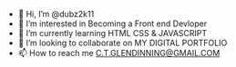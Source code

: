- 👋 Hi, I’m @dubz2k11
- 👀 I’m interested in Becoming a Front end Devloper 
- 🌱 I’m currently learning HTML CSS & JAVASCRIPT
- 💞️ I’m looking to collaborate on MY DIGITAL PORTFOLIO
- 📫 How to reach me C.T.GLENDINNING@GMAIL.COM

<!---
dubz2k11/dubz2k11 is a ✨ special ✨ repository because its `README.md` (this file) appears on your GitHub profile.
You can click the Preview link to take a look at your changes.
--->
